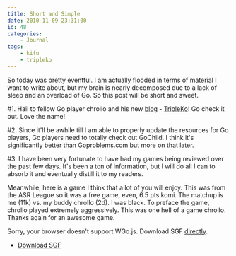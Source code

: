 ```yaml
---
title: Short and Simple
date: 2010-11-09 23:31:00
id: 48
categories:
	- Journal
tags:
	- kifu
	- tripleko
---
```


So today was pretty eventful. I am actually flooded in terms of material I want to write about, but my brain is nearly decomposed due to a lack of sleep and an overload of Go. So this post will be short and sweet.

#1\. Hail to fellow Go player chrollo and his new [blog](http://tripleko.blogspot.com) - [TripleKo](http://tripleko.blogspot.com/)! Go check it out. Love the name!

#2\. Since it'll be awhile till I am able to properly update the resources for Go players, Go players need to totally check out GoChild. I think it's significantly better than Goproblems.com but more on that later.

#3\. I have been very fortunate to have had my games being reviewed over the past few days. It's been a ton of information, but I will do all I can to absorb it and eventually distill it to my readers.

<!--more-->

Meanwhile, here is a game I think that a lot of you will enjoy. This was from the ASR League so it was a free game, even, 6.5 pts komi. The matchup is me (11k) vs. my buddy chrollo (2d). I was black. To preface the game, chrollo played extremely aggressively. This was one hell of a game chrollo. Thanks again for an awesome game.

<article>
	<section data-wgo="/kifu/2010/2010.11.09-Short-and-Simple.sgf" data-wgo-enablewheel="false" style="width: 100%">
	  <p>Sorry, your browser doesn't support WGo.js. Download SGF <a href="/kifu/2010/2010.11.09-Short-and-Simple.sgf">directly</a>.</p>
	</section>
	<div><ul><li><a href="/kifu/2010/2010.11.09-Short-and-Simple.sgf">Download SGF</a></li></ul></div>
</article>
